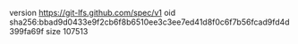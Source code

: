 version https://git-lfs.github.com/spec/v1
oid sha256:bbad9d0433e9f2cb6f8b6510ee3c3ee7ed41d8f0c6f7b56fcad9fd4d399fa69f
size 107513
